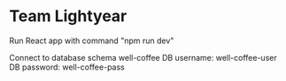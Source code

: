 # Team Lightyear

Run React app with command "npm run dev"

Connect to database schema well-coffee
DB username: well-coffee-user
DB password: well-coffee-pass